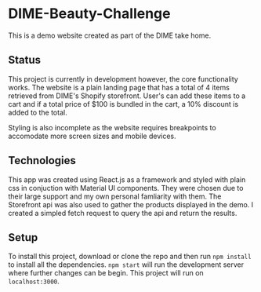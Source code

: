 # DIME-Beauty-Challenge

This is a demo website created as part of the DIME take home.

## Status

This project is currently in development however, the core functionality works. The website is a plain landing page that has a total of 4 items retrieved from DIME's Shopify storefront. User's can add these items to a cart and if a total price of $100 is bundled in the cart, a 10% discount is added to the total.

Styling is also incomplete as the website requires breakpoints to accomodate more screen sizes and mobile devices.

## Technologies

This app was created using React.js as a framework and styled with plain css in conjuction with Material UI components. They were chosen due to their large support and my own personal famliarity with them. The Storefront api was also used to gather the products displayed in the demo. I created a simpled fetch request to query the api and return the results.

## Setup

To install this project, download or clone the repo and then run `npm install` to install all the dependencies. `npm start` will run the development server where further changes can be begin. This project will run on `localhost:3000`.